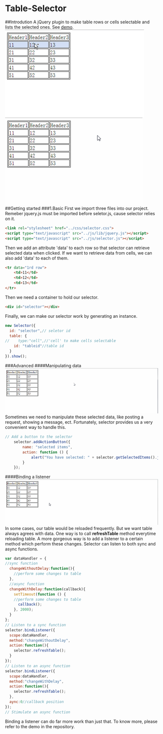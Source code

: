 # Table-Selector
##Introdution
A jQuery plugin to make table rows or cells selectable and lists the selected ones. See [demo](https://jsfiddle.net/goforu/a1L3fLnc/).
![row demo](/demo/demo_basic_row.gif?raw=true "Row Type")
![cell demo](/demo/demo_basic_cell.gif?raw=true "Cell Type")
##Getting started
###1.Basic
First we import three files into our project. Remeber jquery.js must be imported before seletor.js, cause selector relies on it.
```html
<link rel="stylesheet" href="../css/selector.css">
<script type="text/javascript" src="../js/lib/jquery.js"></script>
<script type="text/javascript" src="../js/selector.js"></script>
```
Then we add an attribute 'data' to each row so that selector can retrieve selected data when clicked. If we want to retrieve data from cells, we can also add 'data' to each of them.
```html
<tr data="1rd row">
	<td>11</td>
    <td>12</td>
    <td>13</td>
</tr>
```
Then we need a container to hold our selector.
```html
<div id="selector"></div>
```
Finally, we can make our selector work by generating an instance.
```javascript
new Selector({
  id: "selector",// seletor id
  table: {
//    type:"cell",//'cell' to make cells selectable
    id: "tableid"//table id
  }
}).show();
```
###Advanced
####Manipulating data
![button demo](/demo/demo_advanced_button.gif?raw=true "Adding a button")
Sometimes we need to manipulate these selected data, like posting a request, showing a message, ect. Fortunately, selector provides us a very convenient way to handle this.
```javascript
// Add a button to the selector
    selector.addActionButton({
        name: "selected items",
        action: function () {
            alert("You have selected: " + selector.getSelectedItems().join());
        }
    });
```
####Binding a listener
![listener demo](/demo/demo_advanced_listener.gif?raw=true "Binding a listener")
In some cases, our table would be reloaded frequently. But we want table always agrees with data. One way is to call **refreshTable** method everytime reloading table. A more gorgeous way is to add a listener to a certain method which perform these changes. Selector can listen to both sync and async functions.
```javascript
var dataHandler = {
//sync function
  changeWithoutDelay:function(){
    //perform some changes to table
  },
  //async function
  changeWithDelay:function(callback){
    setTimeout(function () {
    //perform some changes to table
      callback();
    }, 2000);
  }
};
// Listen to a sync function
selector.bindListener({
  scope:dataHandler,
  method:"changeWithoutDelay",
  action:function(){
    selector.refreshTable();
  }
});
// Listen to an async function
selector.bindListener({
  scope:dataHandler,
  method:"changeWithDelay",
  action:function(){
    selector.refreshTable();
  },
  aync:0//callback position
});
// Stimulate an async function
```
Binding a listener can do far more work than just that. To know more, please refer to the demo in the repository.
